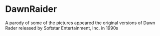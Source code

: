 # DawnRaider
A parody of some of the pictures appeared the original versions of Dawn Rader released by Softstar Entertainment, Inc. in 1990s

